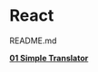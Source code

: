 # React

README.md

<p align="left">
  <a href="https://github.com/alejandrofloress/React/blob/master/01_simple_translator/"><strong>01 Simple Translator </strong></a>  
</p>

